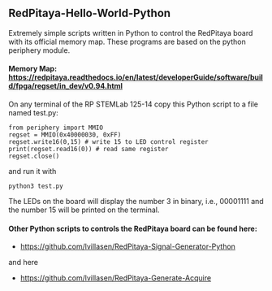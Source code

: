 ## RedPitaya-Hello-World-Python
Extremely simple scripts written in Python to control the RedPitaya board with its official memory map. These programs are based on the python periphery module.


#### Memory Map: https://redpitaya.readthedocs.io/en/latest/developerGuide/software/build/fpga/regset/in_dev/v0.94.html

On any terminal of the RP STEMLab 125-14 copy this Python script to a file named test.py:

```
from periphery import MMIO
regset = MMIO(0x40000030, 0xFF)
regset.write16(0,15) # write 15 to LED control register
print(regset.read16(0)) # read same register 
regset.close()
```

and run it with 

```
python3 test.py
```

The LEDs on the board will display the number 3 in binary, i.e., 00001111 and the number 15 will be printed on the terminal.




#### Other Python scripts to controls the RedPitaya board can be found here:
- https://github.com/lvillasen/RedPitaya-Signal-Generator-Python

and here

- https://github.com/lvillasen/RedPitaya-Generate-Acquire
